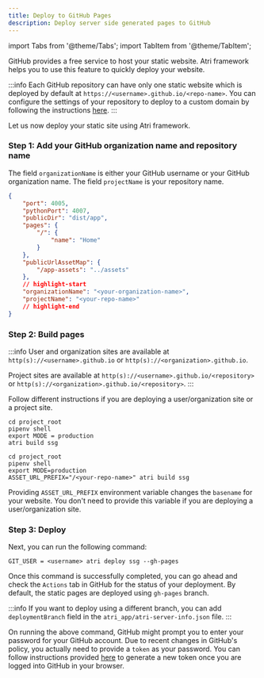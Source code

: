 ```yaml
---
title: Deploy to GitHub Pages
description: Deploy server side generated pages to GitHub
---
```

import Tabs from '@theme/Tabs';
import TabItem from '@theme/TabItem';

GitHub provides a free service to host your static website. Atri framework helps you to use this feature to quickly deploy your website. 

:::info
Each GitHub repository can have only one static website which is deployed by default at `https://<username>.github.io/<repo-name>`. You can configure the settings of your repository to deploy to a custom domain by following the instructions [here](https://docs.github.com/en/pages/configuring-a-custom-domain-for-your-github-pages-site). 
:::

Let us now deploy your static site using Atri framework. 

### Step 1: Add your GitHub organization name and repository name

The field `organizationName` is either your GitHub username or your GitHub organization name. The field `projectName` is your repository name.

<Tabs>
<TabItem value="atri_app/atri-server-info.json" label="atri_app/atri-server-info.json" default>

```json
{
	"port": 4005,
	"pythonPort": 4007,
	"publicDir": "dist/app",
	"pages": {
		"/": {
			"name": "Home"
		}
	},
	"publicUrlAssetMap": {
		"/app-assets": "../assets"
	},
	// highlight-start
	"organizationName": "<your-organization-name>",
	"projectName": "<your-repo-name>"
	// highlight-end
}
```
</TabItem>
</Tabs>

### Step 2: Build pages

:::info
User and organization sites are available at `http(s)://<username>.github.io` or `http(s)://<organization>.github.io`.

Project sites are available at `http(s)://<username>.github.io/<repository>` or `http(s)://<organization>.github.io/<repository>`. 
:::

Follow different instructions if you are deploying a user/organization site or a project site. 

<Tabs>
<TabItem value="User/Organization site" label="User / Organization site" default>

```shell
cd project_root
pipenv shell
export MODE = production
atri build ssg
```

</TabItem>
<TabItem value="Project site" label="Project site" default>

```shell
cd project_root
pipenv shell
export MODE=production
ASSET_URL_PREFIX="/<your-repo-name>" atri build ssg
```

</TabItem>
</Tabs>

Providing `ASSET_URL_PREFIX` environment variable changes the `basename` for your website. You don't need to provide this variable if you are deploying a user/organization site. 

### Step 3: Deploy

Next, you can run the following command:

```shell
GIT_USER = <username> atri deploy ssg --gh-pages
```

Once this command is successfully completed, you can go ahead and check the `Actions` tab in GitHub for the status of your deployment. By default, the static pages are deployed using `gh-pages` branch. 

:::info
If you want to deploy using a different branch, you can add `deploymentBranch` field in the `atri_app/atri-server-info.json` file.
:::

On running the above command, GitHub might prompt you to enter your password for your GitHub account. Due to recent changes in GitHub's policy, you actually need to provide a `token` as your password. You can follow instructions provided [here](https://docs.github.com/en/authentication/keeping-your-account-and-data-secure/creating-a-personal-access-token) to generate a new token once you are logged into GitHub in your browser.
